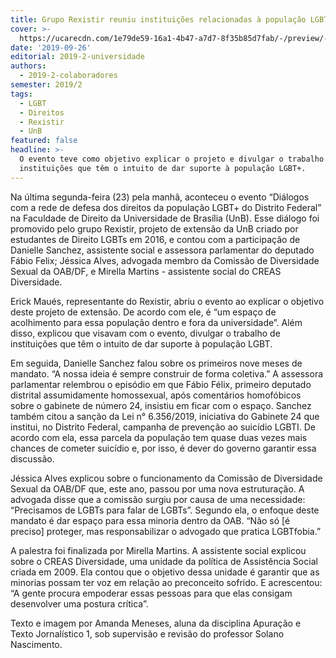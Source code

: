 ```yaml
---
title: Grupo Rexistir reuniu instituições relacionadas à população LGBT para conversa
cover: >-
  https://ucarecdn.com/1e79de59-16a1-4b47-a7d7-8f35b85d7fab/-/preview/-/enhance/15/-/sharp/2/
date: '2019-09-26'
editorial: 2019-2-universidade
authors:
  - 2019-2-colaboradores
semester: 2019/2
tags:
  - LGBT
  - Direitos
  - Rexistir
  - UnB
featured: false
headline: >-
  O evento teve como objetivo explicar o projeto e divulgar o trabalho de
  instituições que têm o intuito de dar suporte à população LGBT+.
---
```

Na última segunda-feira (23) pela manhã, aconteceu o evento “Diálogos com a rede de defesa dos direitos da população LGBT+ do Distrito Federal” na Faculdade de Direito da Universidade de Brasília (UnB). Esse diálogo foi promovido pelo grupo Rexistir, projeto de extensão da UnB criado por estudantes de Direito LGBTs em 2016, e contou com a participação de Danielle Sanchez, assistente social e assessora parlamentar do deputado Fábio Felix; Jéssica Alves, advogada membro da Comissão de Diversidade Sexual da OAB/DF, e Mirella Martins - assistente social do CREAS Diversidade.

 

Erick Maués, representante do Rexistir, abriu o evento ao explicar o objetivo deste projeto de extensão. De acordo com ele, é “um espaço de acolhimento para essa população dentro e fora da universidade”. Além disso, explicou que visavam com o evento, divulgar o trabalho de instituições que têm o intuito de dar suporte à população LGBT.

 

Em seguida, Danielle Sanchez falou sobre os primeiros nove meses de mandato. “A nossa ideia é sempre construir de forma coletiva.” A assessora parlamentar relembrou o episódio em que Fábio Félix, primeiro deputado distrital assumidamente homossexual, após comentários homofóbicos sobre o gabinete de número 24, insistiu em ficar com o espaço. Sanchez também citou a sanção da Lei n° 6.356/2019, iniciativa do Gabinete 24 que institui, no Distrito Federal, campanha de prevenção ao suicídio LGBTI. De acordo com ela, essa parcela da população tem quase duas vezes mais chances de cometer suicídio e, por isso, é dever do governo garantir essa discussão.

 

Jéssica Alves explicou sobre o funcionamento da Comissão de Diversidade Sexual da OAB/DF que, este ano, passou por uma nova estruturação. A advogada disse que a comissão surgiu por causa de uma necessidade: “Precisamos de LGBTs para falar de LGBTs”. Segundo ela, o enfoque deste mandato é dar espaço para essa minoria dentro da OAB. “Não só \[é preciso] proteger, mas responsabilizar o advogado que pratica LGBTfobia.”

 

A palestra foi finalizada por Mirella Martins. A assistente social explicou sobre o CREAS Diversidade, uma unidade da política de Assistência Social criada em 2009. Ela contou que o objetivo dessa unidade é garantir que as minorias possam ter voz em relação ao preconceito sofrido. E acrescentou: “A gente procura empoderar essas pessoas para que elas consigam desenvolver uma postura crítica”.



Texto e imagem por Amanda Meneses, aluna da disciplina Apuração e Texto Jornalístico 1, sob supervisão e revisão do professor Solano Nascimento.
